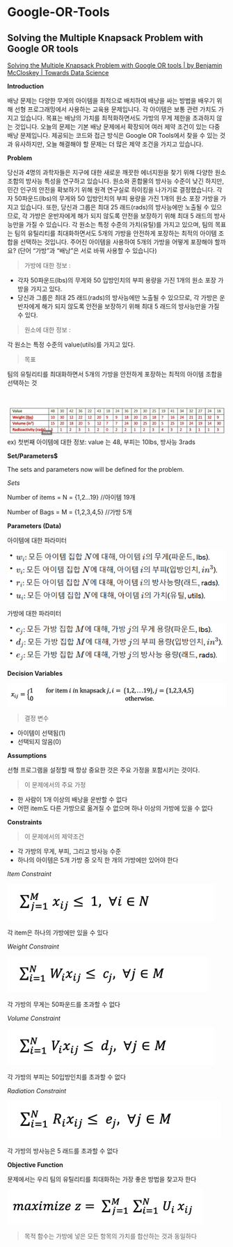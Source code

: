 # Google-OR-Tools 
## Solving the Multiple Knapsack Problem with Google OR tools

[Solving the Multiple Knapsack Problem with Google OR tools | by Benjamin McCloskey | Towards Data Science](https://towardsdatascience.com/solving-the-multiple-knapsack-problem-with-google-or-tools-e961dfc8288e)
<br>

**Introduction**


배낭 문제는 다양한 무게의 아이템을 최적으로 배치하여 배낭을 싸는 방법을 배우기 위해 선형 프로그래밍에서 사용하는 교육용 문제입니다. 각 아이템은 보통 관련 가치도 가지고 있습니다. 목표는 배낭의 가치를 최적화하면서도 가방의 무게 제한을 초과하지 않는 것입니다. 오늘의 문제는 기본 배낭 문제에서 확장되어 여러 제약 조건이 있는 다중 배낭 문제입니다. 제공되는 코드와 접근 방식은 Google OR Tools에서 찾을 수 있는 것과 유사하지만, 오늘 해결해야 할 문제는 더 많은 제약 조건을 가지고 있습니다.

**Problem**


당신과 4명의 과학자들은 지구에 대한 새로운 깨끗한 에너지원을 찾기 위해 다양한 원소 조합의 방사능 특성을 연구하고 있습니다. 원소와 혼합물의 방사능 수준이 낮긴 하지만, 민간 인구의 안전을 확보하기 위해 원격 연구실로 하이킹을 나가기로 결정했습니다. 각자 50파운드(lbs)의 무게와 50 입방인치의 부피 용량을 가진 1개의 원소 포장 가방을 가지고 있습니다. 또한, 당신과 그룹은 최대 25 래드(rads)의 방사능에만 노출될 수 있으므로, 각 가방은 운반자에게 해가 되지 않도록 안전을 보장하기 위해 최대 5 래드의 방사능만을 가질 수 있습니다. 각 원소는 특정 수준의 가치(유틸)를 가지고 있으며, 팀의 목표는 팀의 유틸리티를 최대화하면서도 5개의 가방을 안전하게 포장하는 최적의 아이템 조합을 선택하는 것입니다. 주어진 아이템을 사용하여 5개의 가방을 어떻게 포장해야 할까요? (단어 “가방”과 “배낭”은 서로 바꿔 사용할 수 있습니다)


> 가방에 대한 정보 : 
- 각자 50파운드(lbs)의 무게와 50 입방인치의 부피 용량을 가진 1개의 원소 포장 가방을 가지고 있다.
- 당신과 그룹은 최대 25 래드(rads)의 방사능에만 노출될 수 있으므로, 각 가방은 운반자에게 해가 되지 않도록 안전을 보장하기 위해 최대 5 래드의 방사능만을 가질 수 있다.

> 원소에 대한 정보 : 

각 원소는 특정 수준의 value(utils)를 가지고 있다.

> 목표

팀의 유틸리티를 최대화하면서 5개의 가방을 안전하게 포장하는 최적의 아이템 조합을 선택하는 것 


<br>

![Parameters for each of the items](image-1.png)
ex) 첫번째 아이템에 대한 정보: value 는 48, 부피는 10lbs, 방사능 3rads


**Set/Parameters$**

The sets and parameters now will be defined for the problem.


*Sets*


Number of items = N = {1,2…19}  //아이템 19개


Number of Bags = M = {1,2,3,4,5}  //가방 5개

**Parameters (Data)**

아이템에 대한 파라미터

![item-parameters](image-2.png)

가방에 대한 파라미터

![knapsack-parameters](image-3.png)

**Decision Variables**

![decision-variables](image-4.png)

>결정 변수
* 아이템이 선택됨(1) 
* 선택되지 않음(0)

**Assumptions**

선형 프로그램을 설정할 때 항상 중요한 것은 주요 가정을 포함시키는 것이다.
>이 문제에서의 주요 가정
* 한 사람이 1개 이상의 배낭을 운반할 수 없다
* 어떤 item도 다른 가방으로 옮겨질 수 없으며 하나 이상의 가방에 있을 수 없다

**Constraints**

>이 문제에서의 제약조건

* 각 가방의 무게, 부피, 그리고 방사능 수준
* 하나의 아이템은 5개 가방 중 오직 한 개의 가방에만 있어야 한다

*Item Constraint*

![item-constraint](image-5.png)

각 item은 하나의 가방에만 있을 수 있다

*Weight Constraint*

![weight-constraint](image-6.png)

각 가방의 무게는 50파운드를 초과할 수 없다

*Volume Constraint*

![volume-constraint](image-7.png) 

각 가방의 부피는 50입방인치를 초과할 수 없다

*Radiation Constraint*

![radiation-constraint](image-8.png)
 
각 가방의 방사능은 5 래드를 초과할 수 없다


**Objective Function**

문제에서는 우리 팀의 유틸리티를 최대화하는 가장 좋은 방법을 찾고자 한다

![Alt text](image-9.png) 

>목적 함수는 가방에 넣은 모든 항목의 가치를 합산하는 것과 동일하다


